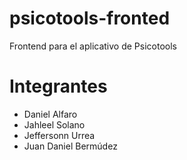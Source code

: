 # psicotools-fronted
Frontend para el aplicativo de Psicotools

# Integrantes

* Daniel Alfaro
* Jahleel Solano
* Jeffersonn Urrea
* Juan Daniel Bermúdez 
